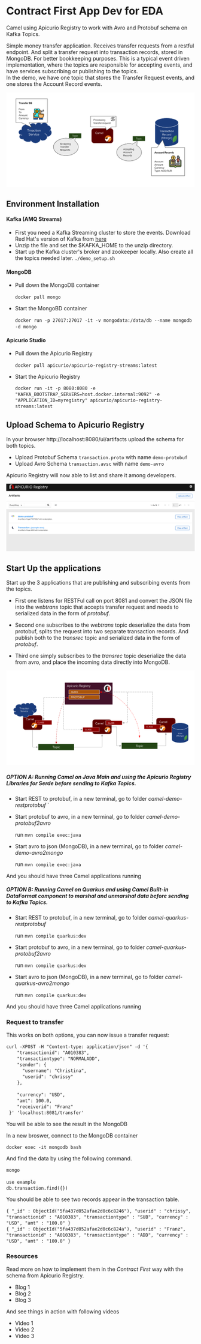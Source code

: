 # Contract First App Dev for EDA

Camel using Apicurio Registry to work with Avro and Protobuf schema on Kafka Topics.

Simple money transfer application.
Receives transfer requests from a restful endpoint. And split a transfer request into transaction records, stored in MongoDB. For better bookkeeping purposes. This is a typical event driven implementation, where the topics are responsible for accepting events, and have services subscribing or publishing to the topics.  
In the demo, we have one topic that stores the Transfer Request events, and one stores the Account Record events.

![Overview](image/overview.png)


## Environment Installation

#### Kafka (AMQ Streams)
- First you need a Kafka Streaming cluster to store the events.
Download Red Hat's version of Kafka from [here](https://developers.redhat.com/download-manager/file/amq-streams-1.3.0-ocp-install-examples.zip)
- Unzip the file and set the $KAFKA_HOME to the unzip directory.
- Start up the Kafka cluster's broker and zookeeper locally. Also create all the topics needed later.
   `./demo_setup.sh`

#### MongoDB
- Pull down the MongoDB container

  `docker pull mongo`

- Start the MongoBD container

  `docker run -p 27017:27017 -it -v mongodata:/data/db --name mongodb -d mongo`

#### Apicurio Studio

- Pull down the Apicurio Registry

  `docker pull apicurio/apicurio-registry-streams:latest`

- Start the Apicurio Registry

  ```
  docker run -it -p 8080:8080 -e "KAFKA_BOOTSTRAP_SERVERS=host.docker.internal:9092" -e "APPLICATION_ID=myregistry" apicurio/apicurio-registry-streams:latest
  ```


## Upload Schema to Apicurio Registry

In your browser http://localhost:8080/ui/artifacts upload the schema for both topics.

- Upload Protobuf Schema `transaction.proto` with name `demo-protobuf`
- Upload Avro Schema `transaction.avsc` with name `demo-avro`

Apicurio Registry will now able to list and share it among developers.

![Apicurio List](image/apicuriolist.png)

## Start Up the applications

Start up the 3 applications that are publishing and subscribing events from the topics.
 - First one listens for RESTFul call on port 8081 and convert the JSON file into the _webtrans_ topic that accepts transfer request and needs to serialized data in the form of *protobuf*.

 - Second one subscribes to the _webtrans_ topic deserialize the data from protobuf, splits the request into two separate transaction records. And publish both to the _transrec_ topic and serialized data in the form of *protobuf*.

- Third one simply subscribes to the _transrec_ topic deserialize the data from avro, and place the incoming data directly into MongoDB.

![The Flow](image/theflow.png)


##### OPTION A: Running Camel on Java Main and using the Apicurio Registry Libraries for Serde before sending to Kafka Topics.

- Start REST to protobuf, in a new terminal, go to folder *camel-demo-restprotobuf*
`
- Start protobuf to avro, in a new terminal, go to folder *camel-demo-protobuf2avro*

  run `mvn compile exec:java`
- Start avro to json (MongoDB), in a new terminal, go to folder *camel-demo-avro2mongo*

  run `mvn compile exec:java`

And you should have three Camel applications running

##### OPTION B: Running Camel on Quarkus and using Camel Built-in DataFormat component to marshal and unmarshal data before sending to Kafka Topics.

- Start REST to protobuf, in a new terminal, go to folder *camel-quarkus-restprotobuf*

  run `mvn compile quarkus:dev`
- Start protobuf to avro, in a new terminal, go to folder *camel-quarkus-protobuf2avro*

  run `mvn compile quarkus:dev`
- Start avro to json (MongoDB), in a new terminal, go to folder *camel-quarkus-avro2mongo*

  run `mvn compile quarkus:dev`

And you should have three Camel applications running

### Request to transfer

This works on both options, you can now issue a transfer request:

```
curl -XPOST -H "Content-type: application/json" -d '{
    "transactionid": "A010383",
    "transactiontype": "NORMALADD",
    "sender": {
      "username": "Christina",
      "userid": "chrissy"
    },

    "currency": "USD",
    "amt": 100.0,
    "receiverid": "Franz"
 }' 'localhost:8081/transfer'
```

You will be able to see the result in the MongoDB

In a new broswer, connect to the MongoDB container

```
docker exec -it mongodb bash
```

And find the data by using the following command.
```
mongo

use example
db.transaction.find({})
```

You should be able to see two records appear in the transaction table.

```
{ "_id" : ObjectId("5fa437d052afae2d0c6c8246"), "userid" : "chrissy", "transactionid" : "A010383", "transactiontype" : "SUB", "currency" : "USD", "amt" : "100.0" }
{ "_id" : ObjectId("5fa437d052afae2d0c6c824a"), "userid" : "Franz", "transactionid" : "A010383", "transactiontype" : "ADD", "currency" : "USD", "amt" : "100.0" }
```


### Resources
Read more on how to implement them in the *Contract First* way with the schema from Apicurio Registry.

- Blog 1
- Blog 2
- Blog 3

And see things in action with following videos

- Video 1
- Video 2
- Video 3
